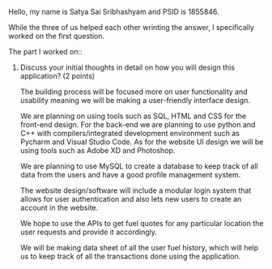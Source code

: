 Hello, my name is Satya Sai Sribhashyam and PSID is 1855846.

While the three of us helped each other wrinting the answer, I specifically worked on the first question.

The part I worked on::

1. Discuss your initial thoughts in detail on how you will design this application? (2 points)

      The building process will be focused more on user functionality and usability meaning we will be making a user-friendly interface design. 

      We are planning on using tools such as SQL, HTML and CSS for the front-end design. For the back-end we are planning to use python and C++ with compilers/integrated development environment such as Pycharm and Visual Studio Code. As for the website UI design we will be using tools such as Adobe XD and Photoshop. 

      We are planning to use MySQL to create a database to keep track of all data from the users and have a good profile management system.

      The website design/software will include a modular login system that allows for user authentication and also lets new users to create an account in the website.

      We hope to use the APIs to get fuel quotes for any particular location the user requests and provide it accordingly.

      We will be making data sheet of all the user fuel history, which will help us to keep track of all the transactions done using the application.


